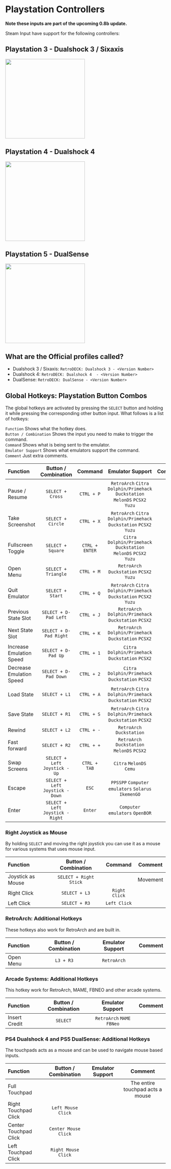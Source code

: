 # Playstation Controllers

**Note these inputs are part of the upcoming 0.8b update.**

Steam Input have support for the following controllers:

## Playstation 3 - Dualshock 3 / Sixaxis

<img src="../../wiki_images/controllers/ps3-dualshock3.png" width="250">

## Playstation 4 - Dualshock 4


<img src="../../wiki_images/controllers/ps4-dualshock4.png" width="250">

## Playstation 5 - DualSense

<img src="../../wiki_images/controllers/ps5-dualsense.png" width="250">

## What are the Official profiles called?

- Dualshock 3 / Sixaxis: `RetroDECK: Dualshock 3 - <Version Number>`
- Dualshock 4: `RetroDECK: Dualshock 4  - <Version Number>`
- DualSense: `RetroDECK: DualSense - <Version Number>`

## Global Hotkeys: Playstation Button Combos

The global hotkeys are activated by pressing the `SELECT`  button and holding it while pressing the corresponding other button input.
What follows is a list of hotkeys:

`Function` Shows what the hotkey does. <br>
`Button / Combination` Shows the input you need to make to trigger the command. <br>
`Command` Shows what is being sent to the emulator. <br>
`Emulator Support` Shows what emulators support the command. <br>
`Comment` Just extra comments. <br>


| Function                 | Button / Combination|  Command      | Emulator Support     |    Comment |
| :---                    | :---:               | :---:                 |       :---:          |  :---:     |
| Pause / Resume          |   `SELECT + Cross`          |   `CTRL + P`          | `RetroArch` `Citra` `Dolphin/Primehack` `Duckstation` `MelonDS` `PCSX2`  `Yuzu`             |            |
| Take Screenshot         |   `SELECT + Circle`          |   `CTRL + X`          | `RetroArch` `Citra` `Dolphin/Primehack` `Duckstation` `PCSX2`   `Yuzu`           |            |
| Fullscreen Toggle      |   `SELECT + Square`          |   `CTRL + ENTER`      | `Citra` `Dolphin/Primehack` `Duckstation` `MelonDS` `PCSX2`  `Yuzu`             |            |
| Open Menu               |  `SELECT + Triangle`         |   `CTRL + M`          | `RetroArch` `Duckstation` `PCSX2`  `Yuzu`                        |
| Quit Emulator           |  `SELECT + Start`       |   `CTRL + Q`          |`RetroArch` `Citra` `Dolphin/Primehack` `Duckstation` `PCSX2`   `Yuzu`                                   |            | |
| Previous State Slot     |  `SELECT + D-Pad Left`  |   `CTRL + J`          | `RetroArch` `Dolphin/Primehack` `Duckstation` `PCSX2`|                    |            |
| Next State Slot         |  `SELECT + D-Pad Right` |   `CTRL + K`          | `RetroArch` `Dolphin/Primehack` `Duckstation` `PCSX2`|
| Increase Emulation Speed     |  `SELECT + D-Pad Up`  |   `CTRL + 1`          | `Citra` `Dolphin/Primehack` `Duckstation` `PCSX2`|                    |            |
| Decrease Emulation Speed         |  `SELECT + D-Pad Down` |   `CTRL + 2`          | `Citra` `Dolphin/Primehack` `Duckstation` `PCSX2`|                       |            |
| Load State              |  `SELECT + L1`          |   `CTRL + A`          | `RetroArch` `Citra` `Dolphin/Primehack` `Duckstation` `PCSX2`                          |            |
| Save State              |  `SELECT + R1`          |   `CTRL + S`          | `RetroArch` `Citra` `Dolphin/Primehack` `Duckstation` `PCSX2`                        |            |
| Rewind                  |  `SELECT + L2`          |   `CTRL + -`          | `RetroArch` `Duckstation`                     |            |
| Fast forward            |  `SELECT + R2`          |   `CTRL + +`          |  `RetroArch` `Duckstation` `MelonDS` `PCSX2`                                  |            |
| Swap Screens    |  `SELECT + Left Joystick - Up`     |   `CTRL + TAB`        |     `Citra` `MelonDS`  `Cemu`           |
| Escape                  |  `SELECT + Left Joystick - Down`          |   `ESC`               |     `PPSSPP` `Computer emulators` `Solarus` `IkemenGO` |
| Enter                  |  `SELECT + Left Joystick - Right`          |   `Enter`               |     `Computer emulators` `OpenBOR` |


### Right Joystick as Mouse

By holding `SELECT` and moving the right joystick you can use it as a mouse for various systems that uses mouse input.

| Function                 | Button / Combination| Command      | Comment     |
| :---                    | :---:               | :---:                 |       :---:          |
| Joystick as Mouse        |  `SELECT + Right Stick`           |            |   Movement  |
| Right Click        |  `SELECT + L3`          |   `Right Click`               |     |
| Left Click        |  `SELECT + R3`           |   `Left Click`            |     |

### RetroArch: Additional Hotkeys

These hotkeys also work for RetroArch and are built in.

| Function                 | Button / Combination     | Emulator Support     |    Comment |
| :---                    | :---:                    |       :---:          |  :---:     |
| Open Menu               |  `L3 + R3`               |      `RetroArch`     |            |

### Arcade Systems: Additional Hotkeys

This hotkey work for RetroArch, MAME, FBNEO and other arcade systems.

| Function                 | Button / Combination     | Emulator Support     |    Comment |
| :---                    | :---:                    |       :---:          |  :---:     |
| Insert Credit           |  `SELECT`                |     `RetroArch`  `MAME` `FBNeo`     |            |

### PS4 Dualshock 4 and PS5 DualSense: Additional Hotkeys

The touchpads acts as a mouse and can be used to navigate mouse based inputs.

| Function                 | Button / Combination     | Emulator Support     |    Comment |
| :---                    | :---:                    |       :---:          |  :---:     |
| Full Touchpad          |             |      |         The entire touchpad acts a mouse   |
| Right Touchpad Click         |  `Left Mouse Click`                |      |         |
| Center Touchpad Click         |  `Center Mouse Click`                |      |         |
| Left Touchpad Click         |  `Right Mouse Click`                |      |         |
